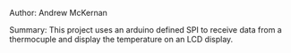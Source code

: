 Author: Andrew McKernan

Summary: This project uses an arduino defined SPI to receive data from a thermocuple and display the temperature on an LCD display.
